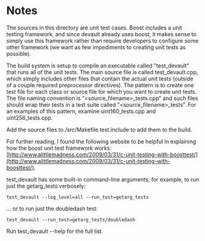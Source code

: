 # Notes
The sources in this directory are unit test cases.  Boost includes a
unit testing framework, and since devault already uses boost, it makes
sense to simply use this framework rather than require developers to
configure some other framework (we want as few impediments to creating
unit tests as possible).

The build system is setup to compile an executable called "test_devault"
that runs all of the unit tests.  The main source file is called
test_devault.cpp, which simply includes other files that contain the
actual unit tests (outside of a couple required preprocessor
directives).  The pattern is to create one test file for each class or
source file for which you want to create unit tests.  The file naming
convention is "<source_filename>_tests.cpp" and such files should wrap
their tests in a test suite called "<source_filename>_tests".  For an
examples of this pattern, examine uint160_tests.cpp and
uint256_tests.cpp.

Add the source files to /src/Makefile.test.include to add them to the build.

For further reading, I found the following website to be helpful in
explaining how the boost unit test framework works:
[http://www.alittlemadness.com/2009/03/31/c-unit-testing-with-boosttest/](http://www.alittlemadness.com/2009/03/31/c-unit-testing-with-boosttest/).

test_devault has some built-in command-line arguments; for
example, to run just the getarg_tests verbosely:

    test_devault --log_level=all --run_test=getarg_tests

... or to run just the doubledash test:

    test_devault --run_test=getarg_tests/doubledash

Run  test_devault --help   for the full list.

